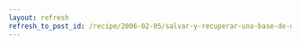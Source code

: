 ```yaml
---
layout: refresh
refresh_to_post_id: /recipe/2006-02-05/salvar-y-recuperar-una-base-de-datos-mysql.html
---
```

